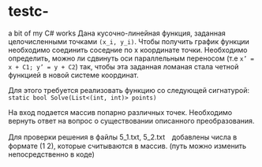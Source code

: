# testc-
a bit of my C# works 
Дана кусочно-линейная функция, заданная целочисленными точками `(x_i, y_i)`. Чтобы получить график функции необходимо соединить соседние по х координате точки. Необходимо определить, можно ли сдвинуть оси параллельным переносом (т.е `x’ = x + C1; y’ = y + C2`) так, чтобы эта заданная ломаная стала четной функцией в новой системе координат.

Для этого требуется реализовать функцию со следующей сигнатурой:
`static bool Solve(List<(int, int)> points)`

На вход подается массив попарно различных точек. Необходимо вернуть ответ на вопрос о существовании описанного преобразования.

Для проверки решения в файлы 5_1.txt, 5_2.txt　добавлены числа в формате (1 2), которые считываются в массив. (путь можно изменить непосредственно в коде)
